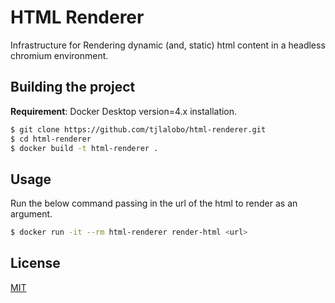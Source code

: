 # HTML Renderer

Infrastructure for Rendering dynamic (and, static) html content in a headless chromium environment.

## Building the project

**Requirement**: Docker Desktop version=4.x installation.

```bash
$ git clone https://github.com/tjlalobo/html-renderer.git
$ cd html-renderer
$ docker build -t html-renderer .
```

## Usage

Run the below command passing in the url of the html to render as an argument.

```bash
$ docker run -it --rm html-renderer render-html <url>
```

## License

[MIT](https://choosealicense.com/licenses/mit/)